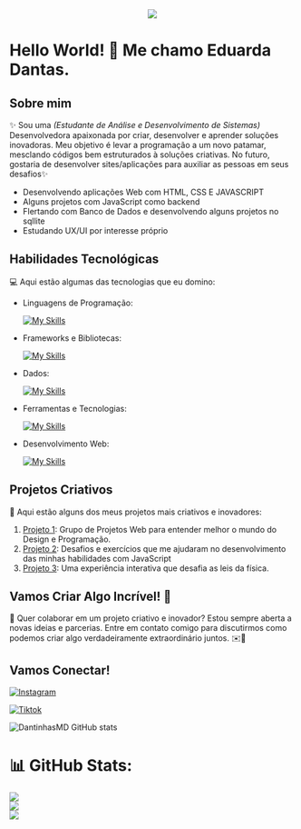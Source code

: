 <div align="center">
  <img src="https://github.com/user-attachments/assets/c0aa9294-9d5b-4ea6-9f28-d7ba1385600f">
</div>

# Hello World! 🚀 Me chamo Eduarda Dantas.

## Sobre mim

✨ Sou uma <i>(Estudante de Análise e Desenvolvimento de Sistemas)</i> Desenvolvedora apaixonada por criar, desenvolver e aprender soluções inovadoras. Meu objetivo é levar a programação a um novo patamar, mesclando códigos bem estruturados à soluções criativas. No futuro, gostaria de desenvolver sites/aplicações para auxiliar as pessoas em seus desafios✨

<ul>
  <li>Desenvolvendo aplicações Web com HTML, CSS E JAVASCRIPT</li>
  <li>Alguns projetos com JavaScript como backend</li>
  <li>Flertando com Banco de Dados e desenvolvendo alguns projetos no sqllite</li>
  <li>Estudando UX/UI por interesse próprio</li>
</ul>

## Habilidades Tecnológicas

💻 Aqui estão algumas das tecnologias que eu domino:

-  Linguagens de Programação: 

    [![My Skills](https://skillicons.dev/icons?i=javascript,python)](https://skillicons.dev)
- Frameworks e Bibliotecas: 

    [![My Skills](https://skillicons.dev/icons?i=react)](https://skillicons.dev)
- Dados: 

    [![My Skills](https://skillicons.dev/icons?i=mysql,sqlite)](https://skillicons.dev)
- Ferramentas e Tecnologias: 

    [![My Skills](https://skillicons.dev/icons?i=git,github,visualstudio,figma)](https://skillicons.dev)
- Desenvolvimento Web:

    [![My Skills](https://skillicons.dev/icons?i=javascript,html,css)](https://skillicons.dev)
  
## Projetos Criativos

🎨 Aqui estão alguns dos meus projetos mais criativos e inovadores:

1. [Projeto 1](https://github.com/DantinhasMD/40_Desafios): Grupo de Projetos Web para entender melhor o mundo do Design e Programação.
2. [Projeto 2](https://github.com/DantinhasMD/Projetos-em-JavaScript.git): Desafios e exercícios que me ajudaram no desenvolvimento das minhas habilidades com JavaScript
3. [Projeto 3](https://github.com/[seu-usuario]/projeto3): Uma experiência interativa que desafia as leis da física.

## Vamos Criar Algo Incrível! 💫

💬 Quer colaborar em um projeto criativo e inovador? Estou sempre aberta a novas ideias e parcerias. Entre em contato comigo para discutirmos como podemos criar algo verdadeiramente extraordinário juntos. ✉️🎀

## Vamos Conectar!

[![Instagram](https://img.shields.io/badge/Instagram-%23E4405F.svg?logo=Instagram&logoColor=white)](https://instagram.com/mariadantas.__)

[![Tiktok](https://img.shields.io/badge/Tiktok-%23E4405F.svg?logo=Tiktok&logoColor=white)](https://www.tiktok.com/@mariacoding?_t=8qaySyHTnEs&_r=1)

![DantinhasMD GitHub stats](https://github-readme-stats.vercel.app/api?username=DantinhasMD\&rank_icon=percentile)

 
# 📊 GitHub Stats:
![](https://github-readme-stats.vercel.app/api?username=DantinhasMD&theme=dark&hide_border=false&include_all_commits=false&count_private=false)<br/>
![](https://github-readme-streak-stats.herokuapp.com/?user=DantinhasMD&theme=dark&hide_border=false)<br/>
![](https://github-readme-stats.vercel.app/api/top-langs/?username=DantinhasMD&theme=dark&hide_border=false&include_all_commits=false&count_private=false&layout=compact)
